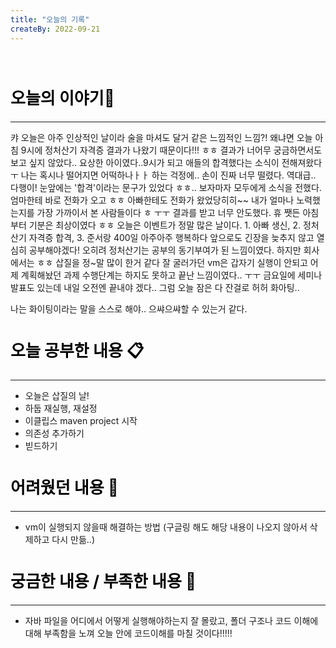 ```yaml
---
title: "오늘의 기록"
createBy: 2022-09-21
---
```



<br>

<h2 style="font-size:26px; color:black ">오늘의 이야기🧧</h2>

--- 
캬 오늘은 아주 인상적인 날이라 술을 마셔도 달거 같은 느낌적인 느낌?! 왜냐면 오늘 아침 9시에 정처산기 자격증 결과가 나왔기 때문이다!!! ㅎㅎ
결과가 너어무 궁금하면서도 보고 싶지 않았다.. 요상한 아이였다..9시가 되고 애들의 합격했다는 소식이 전해져왔다 ㅜ 나는 혹시나 떨어지면 어떡하나ㅏㅏ 하는 걱정에.. 손이 진짜 너무 떨렸다.
역대급.. 다행이! 눈앞에는 '합격'이라는 문구가 있었다 ㅎㅎ.. 보자마자 모두에게 소식을 전했다. 엄마한테 바로 전화가 오고 ㅎㅎ 아빠한테도 전화가 왔었당히히~~ 내가 얼마나 노력했는지를 가장 가까이서 본 사람들이다 ㅎ ㅜㅜ 결과를 받고 너무 안도했다. 휴 쨋든 아침부터 기분은 최상이였다 ㅎㅎ 
오늘은 이벤트가 정말 많은 날이다. 1. 아빠 생신, 2. 정처산기 자격증 합격, 3. 준서랑 400일 아주아주 행복하다 
앞으로도 긴장을 늦추지 않고 열심히 공부해야겠다! 오히려 정처산기는 공부의 동기부여가 된 느낌이였다. 하지만 회사에서는 ㅎㅎ 삽질을 정~말 많이 한거 같다 잘 굴러가던 vm은 갑자기 실행이 안되고 
어제 계획해놨던 과제 수행단계는 하지도 못하고 끝난 느낌이였다.. ㅜㅜ 금요일에 세미나 발표도 있는데 내일 오전엔 끝내야 겠다.. 그럼 오늘 잠은 다 잔걸로 허허 화아팅..

나는 화이팅이라는 말을 스스로 해야.. 으쌰으쌰할 수 있는거 같다.
####  
<h2 style="font-size:26px; color:black ">오늘 공부한 내용 📋</h2>

---
- 오늘은 삽질의 날! 
- 하둡 재실행, 재설정
- 이클립스 maven project 시작
- 의존성 추가하기
- 빋드하기

<h2 style="font-size:26px; color:black ">어려웠던 내용 🤢</h2>

---
- vm이 실행되지 않을때 해결하는 방법 (구글링 해도 해당 내용이 나오지 않아서 삭제하고 다시 만듦..)

<h2 style="font-size:26px; color:black ">궁금한 내용 / 부족한 내용 🧐</h2>

--- 
- 자바 파일을 어디에서 어떻게 실행해야하는지 잘 몰랐고, 폴더 구조나 코드 이해에 대해  부족함을 노껴 오늘 안에 코드이해를 마칠 것이다!!!!!




